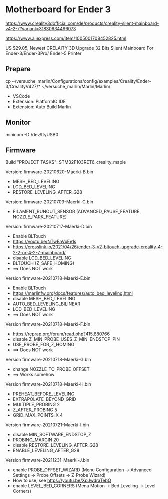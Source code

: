 # Motherboard for Ender 3

https://www.creality3dofficial.com/de/products/creality-silent-mainboard-v4-2-7?variant=31830634496073

https://www.aliexpress.com/item/1005001708452825.html

US $29.05, Newest CRELAITY 3D Upgrade 32 Bits Silent Mainboard For Ender-3/Ender-3Pro/ Ender-5 Printer

## Prepare

cp  ~/versuche_marlin/Configurations/config/examples/Creality/Ender-3/CrealityV427/* ~/versuche_marlin/Marlin/Marlin/

* VSCode
* Extension: PlatformIO IDE
* Extension: Auto Build Marlin

## Monitor

minicom -D /dev/ttyUSB0

## Firmware

Build "PROJECT TASKS": STM32F103RET6_creality_maple

Version: firmware-20210620-Maerki-B.bin
  * MESH_BED_LEVELING
  * LCD_BED_LEVELING
  * RESTORE_LEVELING_AFTER_G28

Version: firmware-20210703-Maerki-C.bin
  * FILAMENT_RUNOUT_SENSOR (ADVANCED_PAUSE_FEATURE, NOZZLE_PARK_FEATURE)

Version: firmware-20210717-Maerki-D.bin
  * Enable BLTouch
  * https://youtu.be/NTwEaVxEe1s
  * https://crosslink.io/2021/04/26/ender-3-v2-bltouch-upgrade-creality-4-2-2-or-4-2-7-mainboard/
  * disable LCD_BED_LEVELING
  * BLTOUCH (Z_SAFE_HOMING)
  * ==> Does NOT work

Version firmware-20210718-Maerki-E.bin
  * Enable BLTouch
  * https://marlinfw.org/docs/features/auto_bed_leveling.html
  * disable MESH_BED_LEVELING
  * AUTO_BED_LEVELING_BILINEAR
  * LCD_BED_LEVELING
  * ==> Does NOT work

Version firmware-20210718-Maerki-F.bin
  * https://reprap.org/forum/read.php?415,880766
  * disable Z_MIN_PROBE_USES_Z_MIN_ENDSTOP_PIN
  * USE_PROBE_FOR_Z_HOMING
  * ==> Does NOT work

Version firmware-20210718-Maerki-G.bin
  * change NOZZLE_TO_PROBE_OFFSET
  * ==> Works somehow

Version firmware-20210718-Maerki-H.bin
  * PREHEAT_BEFORE_LEVELING
  * EXTRAPOLATE_BEYOND_GRID
  * MULTIPLE_PROBING 2
  * Z_AFTER_PROBING 5
  * GRID_MAX_POINTS_X 4

Version firmware-20210721-Maerki-I.bin
  * disable MIN_SOFTWARE_ENDSTOP_Z
  * PROBING_MARGIN 20
  * disable RESTORE_LEVELING_AFTER_G28
  * ENABLE_LEVELING_AFTER_G28

Version firmware-20211231-Maerki-J.bin
  * enable PROBE_OFFSET_WIZARD (Menu Configuration -> Advanced Settings -> Probe Offsets -> Z-Probe Wizard)
  * How to use, see https://youtu.be/XpJwdraTebQ
  * enable LEVEL_BED_CORNERS (Menu Motion -> Bed Leveling -> Level Corners)
